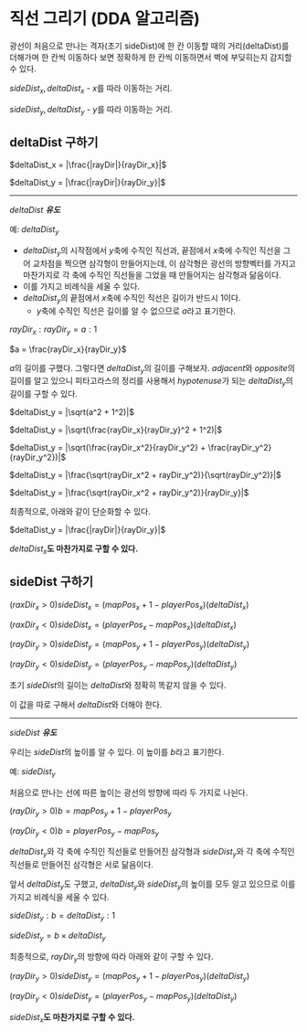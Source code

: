 # 직선 그리기 (DDA 알고리즘)
광선이 처음으로 만나는 격자(초기 sideDist)에 한 칸 이동할 때의 거리(deltaDist)를 더해가며 한 칸씩 이동하다 보면 정확하게 한 칸씩 이동하면서 벽에 부딪히는지 감지할 수 있다.

$sideDist_x, deltaDist_x$ - $x$를 따라 이동하는 거리.

$sideDist_y, deltaDist_y$ - $y$를 따라 이동하는 거리.

## deltaDist 구하기

$deltaDist_x = |\frac{|rayDir|}{rayDir_x}|$

$deltaDist_y = |\frac{|rayDir|}{rayDir_y}|$

---

$deltaDist$ ***유도***

예: $deltaDist_y$
- $deltaDist_y$의 시작점에서 $y$축에 수직인 직선과, 끝점에서 $x$축에 수직인 직선을 그어 교차점을 찍으면 삼각형이 만들어지는데, 이 삼각형은 광선의 방향벡터를 가지고 마찬가지로 각 축에 수직인 직선들을 그었을 때 만들어지는 삼각형과 닮음이다.
- 이를 가지고 비례식을 세울 수 있다.
- $deltaDist_y$의 끝점에서 $x$축에 수직인 직선은 길이가 반드시 1이다.
  - $y$축에 수직인 직선은 길이를 알 수 없으므로 $a$라고 표기한다.

$rayDir_x : rayDir_y = a : 1$

$a = \frac{rayDir_x}{rayDir_y}$

$a$의 길이를 구했다. 그렇다면 $deltaDist_y$의 길이를 구해보자.
$adjacent$와 $opposite$의 길이를 알고 있으니 피타고라스의 정리를 사용해서 $hypotenuse$가 되는 $deltaDist_y$의 길이를 구할 수 있다.

$deltaDist_y = |\sqrt(a^2 + 1^2)|$

$deltaDist_y = |\sqrt(\frac{rayDir_x}{rayDir_y}^2 + 1^2)|$

$deltaDist_y = |\sqrt(\frac{rayDir_x^2}{rayDir_y^2} + \frac{rayDir_y^2}{rayDir_y^2})|$

$deltaDist_y = |\frac{\sqrt(rayDir_x^2 + rayDir_y^2)}{\sqrt(rayDir_y^2)}|$

$deltaDist_y = |\frac{\sqrt(rayDir_x^2 + rayDir_y^2)}{rayDir_y}|$

최종적으로, 아래와 같이 단순화할 수 있다.

$deltaDist_y = |\frac{|rayDir|}{rayDir_y}|$

$deltaDist_x$**도 마찬가지로 구할 수 있다.**

## sideDist 구하기
$(raxDir_x > 0) sideDist_x = (mapPos_x + 1 - playerPos_x)(deltaDist_x)$

$(raxDir_x < 0) sideDist_x = (playerPos_x - mapPos_x)(deltaDist_x)$

$(rayDir_y > 0) sideDist_y = (mapPos_y + 1 - playerPos_y)(deltaDist_y)$

$(rayDir_y < 0) sideDist_y = (playerPos_y - mapPos_y)(deltaDist_y)$

초기 $sideDist$의 길이는 $deltaDist$와 정확히 똑같지 않을 수 있다.

이 값을 따로 구해서 $deltaDist$와 더해야 한다.

---

$sideDist$ ***유도***

우리는 $sideDist$의 높이를 알 수 있다. 이 높이를 $b$라고 표기한다.

예: $sideDist_y$

처음으로 만나는 선에 따른 높이는 광선의 방향에 따라 두 가지로 나뉜다.

$(rayDir_y > 0) b = mapPos_y + 1 - playerPos_y$

$(rayDir_y < 0) b = playerPos_y - mapPos_y$

$deltaDist_y$와 각 축에 수직인 직선들로 만들어진 삼각형과 $sideDist_y$와 각 축에 수직인 직선들로 만들어진 삼각형은 서로 닮음이다.

앞서 $deltaDist_y$도 구했고, $deltaDist_y$와 $sideDist_y$의 높이를 모두 알고 있으므로 이를 가지고 비례식을 세울 수 있다.

$sideDist_y : b = deltaDist_y : 1$

$sideDist_y = b \times deltaDist_y$

최종적으로, $rayDir_y$의 방향에 따라 아래와 같이 구할 수 있다.

$(rayDir_y > 0) sideDist_y = (mapPos_y + 1 - playerPos_y)(deltaDist_y)$

$(rayDir_y < 0) sideDist_y = (playerPos_y - mapPos_y)(deltaDist_y)$

$sideDist_x$**도 마찬가지로 구할 수 있다.**
